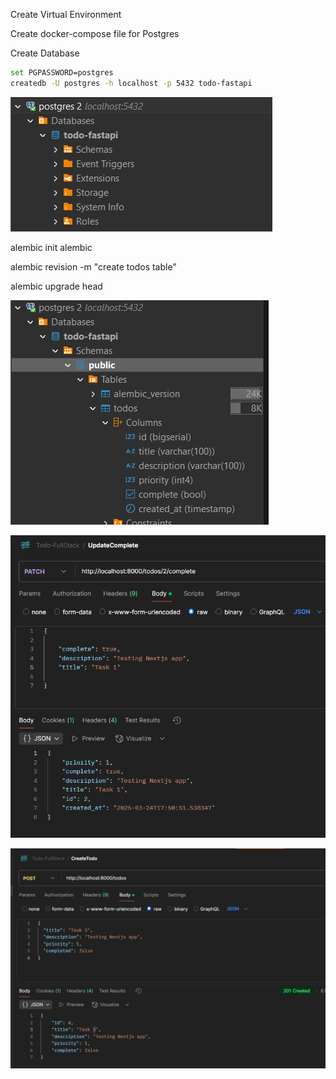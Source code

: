 
Create Virtual Environment

Create docker-compose file for Postgres

Create Database 
```bash
set PGPASSWORD=postgres
createdb -U postgres -h localhost -p 5432 todo-fastapi
```

![alt text](image.png)

alembic init alembic

alembic revision -m "create todos table"

alembic upgrade head

![alt text](image-1.png)


![alt text](image-2.png)

![alt text](image-3.png)